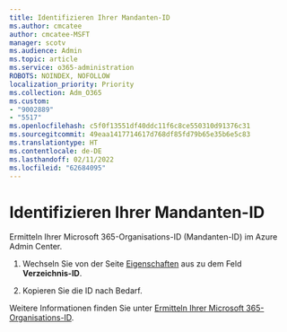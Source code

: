 ```yaml
---
title: Identifizieren Ihrer Mandanten-ID
ms.author: cmcatee
author: cmcatee-MSFT
manager: scotv
ms.audience: Admin
ms.topic: article
ms.service: o365-administration
ROBOTS: NOINDEX, NOFOLLOW
localization_priority: Priority
ms.collection: Adm_O365
ms.custom:
- "9002889"
- "5517"
ms.openlocfilehash: c5f0f13551df40ddc11f6c8ce550310d91376c31
ms.sourcegitcommit: 49eaa1417714617d768df85fd79b65e35b6e5c83
ms.translationtype: HT
ms.contentlocale: de-DE
ms.lasthandoff: 02/11/2022
ms.locfileid: "62684095"
---
```

# <a name="identify-your-tenant-id"></a>Identifizieren Ihrer Mandanten-ID

Ermitteln Ihrer Microsoft 365-Organisations-ID (Mandanten-ID) im Azure Admin Center.

1. Wechseln Sie von der Seite [Eigenschaften](https://aka.ms/AzurePropertiesPage) aus zu dem Feld **Verzeichnis-ID**.

2. Kopieren Sie die ID nach Bedarf.

Weitere Informationen finden Sie unter [Ermitteln Ihrer Microsoft 365-Organisations-ID](https://docs.microsoft.com/onedrive/find-your-office-365-tenant-id).
